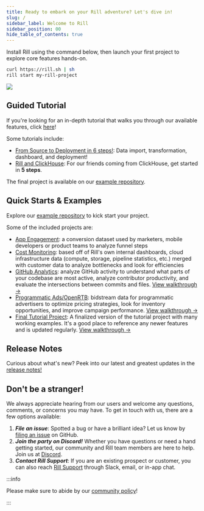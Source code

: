 ```yaml
---
title: Ready to embark on your Rill adventure? Let's dive in!
slug: /
sidebar_label: Welcome to Rill
sidebar_position: 00
hide_table_of_contents: true
---
```

Install Rill using the command below, then launch your first project to explore core features hands-on.

```bash
curl https://rill.sh | sh
rill start my-rill-project
```

<img src = 'https://storage.googleapis.com/prod-cdn.rilldata.com/docs/rill_hero.gif' class='rounded-gif' />
<br />

## Guided Tutorial

If you're looking for an in-depth tutorial that walks you through our available features, click [here](/guides/tutorial/rill-basics/launch)! 

Some tutorials include:

- [From Source to Deployment in 6 steps!](/guides/tutorial/rill-basics/launch): Data import, transformation, dashboard, and deployment!
- [Rill and ClickHouse](/guides/tutorial/rill-clickhouse/): For our friends coming from ClickHouse, get started in **5 steps**.

The final project is available on our [example repository](https://github.com/rilldata/rill-examples/tree/main/my-rill-tutorial). 


## Quick Starts & Examples

Explore our [example repository](https://github.com/rilldata/rill-examples/) to kick start your project.

Some of the included projects are:

- [App Engagement](https://github.com/rilldata/rill-examples/tree/main/rill-app-engagement): a conversion dataset used by marketers, mobile developers or product teams to analyze funnel steps
- [Cost Monitoring](https://github.com/rilldata/rill-examples/tree/main/rill-cost-monitoring): based off of Rill's own internal dashboards, cloud infrastructure data (compute, storage, pipeline statistics, etc.) merged with customer data to analyze bottlenecks and look for efficiencies
- [GitHub Analytics](https://github.com/rilldata/rill-examples/tree/main/rill-github-analytics): analyze GitHub activity to understand what parts of your codebase are most active, analyze contributor productivity, and evaluate the intersections between commits and files. [View walkthrough →](/guides/github-analytics)
- [Programmatic Ads/OpenRTB](https://github.com/rilldata/rill-examples/tree/main/rill-openrtb-prog-ads): bidstream data for programmatic advertisers to optimize pricing strategies, look for inventory opportunities, and improve campaign performance. [View walkthrough →](/guides/openrtb-analytics)
- [Final Tutorial Project](https://github.com/rilldata/rill-examples/tree/main/my-rill-tutorial): A finalized version of the tutorial project with many working examples. It's a good place to reference any newer features and is updated regularly. [View walkthrough →](/guides/tutorial/rill-basics/launch)


## Release Notes

Curious about what's new? Peek into our latest and greatest updates in the [release notes!](https://docs.rilldata.com/notes)

## Don't be a stranger!
We always appreciate hearing from our users and welcome any questions, comments, or concerns you may have. To get in touch with us, there are a few options available:
1. _**File an issue**_: Spotted a bug or have a brilliant idea? Let us know by [filing an issue](https://github.com/rilldata/rill/issues/new/choose) on GitHub.
2. _**Join the party on Discord!**_ Whether you have questions or need a hand getting started, our community and Rill team members are here to help. Join us at [Discord](https://discord.gg/DJ5qcsxE2m).
3. _**Contact Rill Support**_: If you are an existing prospect or customer, you can also reach [Rill Support](/contact.md#contacting-support) through Slack, email, or in-app chat. 

:::info

Please make sure to abide by our [community policy](https://github.com/rilldata/rill/blob/main/COMMUNITY-POLICY.md)!

:::
